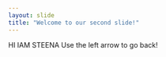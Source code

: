 ```yaml
---
layout: slide
title: "Welcome to our second slide!"
---
```

HI IAM STEENA
Use the left arrow to go back!
